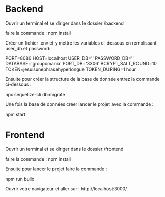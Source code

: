 # Backend
Ouvrir un terminal et se diriger dans le dossier /backend

faire la commande : npm install 

Créer un fichier .env et y mettre les variables ci-dessous en remplissant user_db et password: 

PORT=8080
HOST=localhost
USER_DB=''
PASSWORD_DB=''
DATABASE='groupomania'
PORT_DB='3306'
BCRYPT_SALT_ROUND=10
TOKEN=jesuisunephrasehyperlongue
TOKEN_DURING=1 hour

Ensuite pour créer la structure de la base de donnée entrez la commande ci-dessous :

npx sequelize-cli db:migrate


Une fois la base de données créer lancer le projet avec la commande :

npm start

# ################
# ################

# Frontend

Ouvrir un terminal et se diriger dans le dossier /frontend

faire la commande : npm install 

Ensuite pour lancer le projet faire la commande :

npm run build

Ouvrir votre navigateur et aller sur : http://localhost:3000/